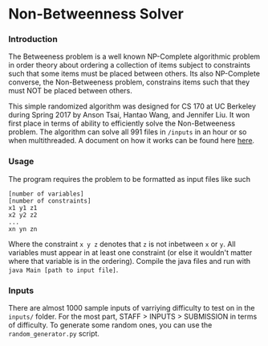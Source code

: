 # Non-Betweenness Solver

### Introduction

The Betweeness problem is a well known NP-Complete algorithmic problem in order theory about ordering a collection of items subject to constraints such that some items must be placed between others. Its also NP-Complete converse, the Non-Betweeness problem, constrains items such that they must NOT be placed between others.

This simple randomized algorithm was designed for CS 170 at UC Berkeley during Spring 2017 by Anson Tsai, Hantao Wang, and Jennifer Liu. It won first place in terms of ability to efficiently solve the Non-Betweeness problem. The algorithm can solve all 991 files in `/inputs` in an hour or so when multithreaded. A document on how it works can be found here [here](https://docs.google.com/document/d/1uWx657CyZIjyAFPeXW_qFz8cP9als6RWPrsoK4nNEXE/edit?usp=sharing).

### Usage

The program requires the problem to be formatted as input files like such

    [number of variables]
    [number of constraints]
    x1 y1 z1
    x2 y2 z2
    ...
    xn yn zn
   
Where the constraint `x y z` denotes that `z` is not inbetween `x` or `y`. All variables must appear in at least one constraint (or else it wouldn't matter where that variable is in the ordering). Compile the java files and run with `java Main [path to input file]`. 

### Inputs
There are almost 1000 sample inputs of varriying difficulty to test on in the `inputs/` folder. For the most part, STAFF > INPUTS > SUBMISSION in terms of difficulty. To generate some random ones, you can use the `random_generator.py` script. 

